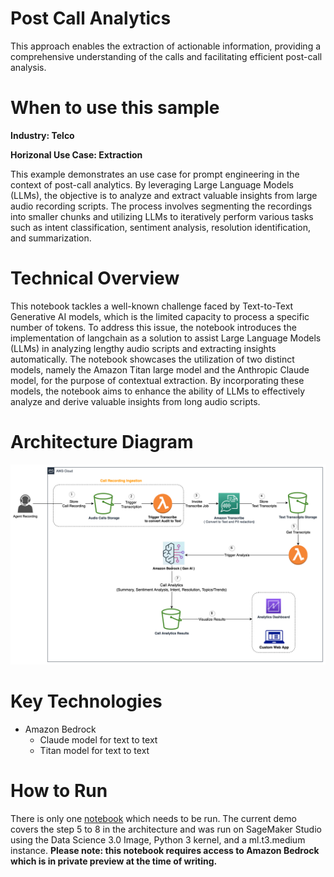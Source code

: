 # Post Call Analytics

This approach enables the extraction of actionable information, providing a comprehensive understanding of the calls and facilitating efficient post-call analysis.

# When to use this sample

**Industry: Telco**

**Horizonal Use Case: Extraction**

This example demonstrates an use case for prompt engineering in the context of post-call analytics. By leveraging Large Language Models (LLMs), the objective is to analyze and extract valuable insights from large audio recording scripts. The process involves segmenting the recordings into smaller chunks and utilizing LLMs to iteratively perform various tasks such as intent classification, sentiment analysis, resolution identification, and summarization. 

# Technical Overview

This notebook tackles a well-known challenge faced by Text-to-Text Generative AI models, which is the limited capacity to process a specific number of tokens. To address this issue, the notebook introduces the implementation of langchain as a solution to assist Large Language Models (LLMs) in analyzing lengthy audio scripts and extracting insights automatically. The notebook showcases the utilization of two distinct models, namely the Amazon Titan large model and the Anthropic Claude model, for the purpose of contextual extraction. By incorporating these models, the notebook aims to enhance the ability of LLMs to effectively analyze and derive valuable insights from long audio scripts.

# Architecture Diagram

![architecture](./arch.png)

# Key Technologies

* Amazon Bedrock
    * Claude model for text to text
    * Titan model for text to text

# How to Run

There is only one [notebook](./post-call-analytics.ipynb) which needs to be run. The current demo covers the step 5 to 8 in the architecture and was run on SageMaker Studio using the Data Science 3.0 Image, Python 3 kernel, and a ml.t3.medium instance. **Please note: this notebook requires access to Amazon Bedrock which is in private preview at the time of writing.**
